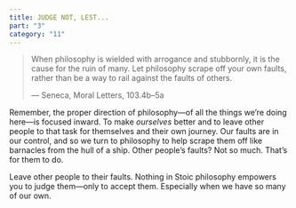 ```yaml
---
title: JUDGE NOT, LEST...
part: "3"
category: "11"
---
```


> When philosophy is wielded with arrogance and stubbornly, it is the cause for the ruin of many. Let philosophy scrape off your own faults, rather than be a way to rail against the faults of others.
>
> — Seneca, Moral Letters, 103.4b–5a

Remember, the proper direction of philosophy—of all the things we’re doing here—is focused inward. To make _ourselves_ better and to leave other people to that task for themselves and their own journey. Our faults are in our control, and so we turn to philosophy to help scrape them off like barnacles from the hull of a ship. Other people’s faults? Not so much. That’s for them to do.

Leave other people to their faults. Nothing in Stoic philosophy empowers you to judge them—only to accept them. Especially when we have so many of our own.

